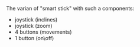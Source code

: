 The varian of "smart stick" with such a components:
* joystick (inclines)
* joystick (zoom)
* 4 buttons (movements)
* 1 button (on\off)